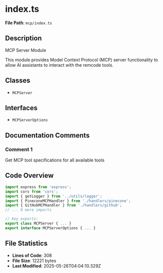 # index.ts

**File Path**: `mcp/index.ts`

## Description

MCP Server Module
 
 This module provides Model Context Protocol (MCP) server functionality
 to allow AI assistants to interact with the remcode tools.

## Classes

- `MCPServer`

## Interfaces

- `MCPServerOptions`

## Documentation Comments

### Comment 1

Get MCP tool specifications for all available tools

## Code Overview

```typescript
import express from 'express';
import cors from 'cors';
import { getLogger } from '../utils/logger';
import { PineconeMCPHandler } from './handlers/pinecone';
import { GitHubMCPHandler } from './handlers/github';
// ... 8 more imports

// Key exports:
export class MCPServer { ... }
export interface MCPServerOptions { ... }
```

## File Statistics

- **Lines of Code**: 308
- **File Size**: 12221 bytes
- **Last Modified**: 2025-05-26T04:04:10.329Z

